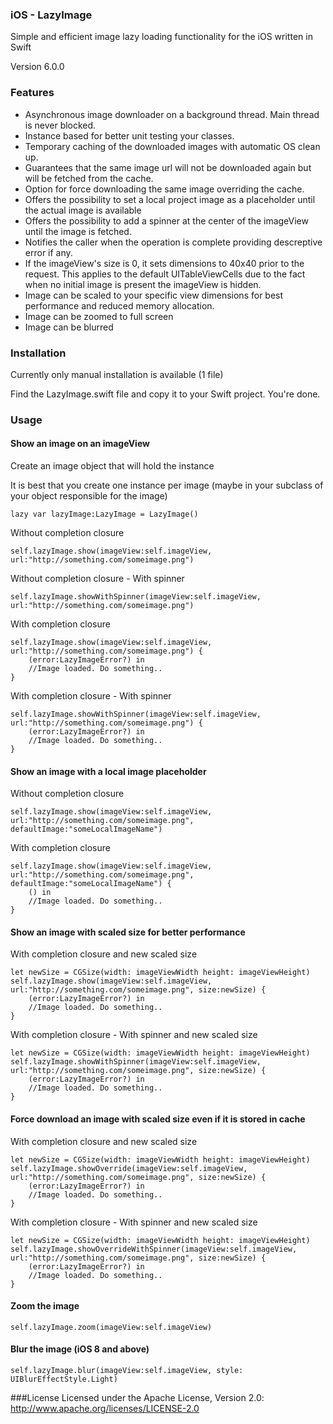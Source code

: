 ### iOS - LazyImage
Simple and efficient image lazy loading functionality for the iOS written in Swift

Version 6.0.0


### Features
* Asynchronous image downloader on a background thread. Main thread is never blocked.
* Instance based for better unit testing your classes.
* Temporary caching of the downloaded images with automatic OS clean up.
* Guarantees that the same image url will not be downloaded again but will be fetched from the cache.
* Option for force downloading the same image overriding the cache.
* Offers the possibility to set a local project image as a placeholder until the actual image is available
* Offers the possibility to add a spinner at the center of the imageView until the image is fetched.
* Notifies the caller when the operation is complete providing descreptive error if any.
* If the imageView's size is 0, it sets dimensions to 40x40 prior to the request. This applies to the default UITableViewCells due to the fact when no initial image is present the imageView is hidden.
* Image can be scaled to your specific view dimensions for best performance and reduced memory allocation.
* Image can be zoomed to full screen
* Image can be blurred



### Installation
Currently only manual installation is available (1 file)

Find the LazyImage.swift file and copy it to your Swift project. You're done.


### Usage

#### Show an image on an imageView

Create an image object that will hold the instance

It is best that you create one instance per image
(maybe in your subclass of your object responsible for the image)
```
lazy var lazyImage:LazyImage = LazyImage()
```

Without completion closure
```
self.lazyImage.show(imageView:self.imageView, url:"http://something.com/someimage.png")
```

Without completion closure - With spinner
```
self.lazyImage.showWithSpinner(imageView:self.imageView, url:"http://something.com/someimage.png")
```

With completion closure
```
self.lazyImage.show(imageView:self.imageView, url:"http://something.com/someimage.png") {
    (error:LazyImageError?) in
    //Image loaded. Do something..
}
```

With completion closure - With spinner
```
self.lazyImage.showWithSpinner(imageView:self.imageView, url:"http://something.com/someimage.png") {
    (error:LazyImageError?) in
    //Image loaded. Do something..
}
```

#### Show an image with a local image placeholder

Without completion closure
```
self.lazyImage.show(imageView:self.imageView, url:"http://something.com/someimage.png", defaultImage:"someLocalImageName")
```

With completion closure
```
self.lazyImage.show(imageView:self.imageView, url:"http://something.com/someimage.png", defaultImage:"someLocalImageName") {
    () in
    //Image loaded. Do something..
}
```

#### Show an image with scaled size for better performance

With completion closure and new scaled size
```
let newSize = CGSize(width: imageViewWidth height: imageViewHeight)
self.lazyImage.show(imageView:self.imageView, url:"http://something.com/someimage.png", size:newSize) {
    (error:LazyImageError?) in
    //Image loaded. Do something..
}
```

With completion closure - With spinner and new scaled size
```
let newSize = CGSize(width: imageViewWidth height: imageViewHeight)
self.lazyImage.showWithSpinner(imageView:self.imageView, url:"http://something.com/someimage.png", size:newSize) {
    (error:LazyImageError?) in
    //Image loaded. Do something..
}
```

#### Force download an image with scaled size even if it is stored in cache

With completion closure and new scaled size
```
let newSize = CGSize(width: imageViewWidth height: imageViewHeight)
self.lazyImage.showOverride(imageView:self.imageView, url:"http://something.com/someimage.png", size:newSize) {
    (error:LazyImageError?) in
    //Image loaded. Do something..
}
```

With completion closure - With spinner and new scaled size
```
let newSize = CGSize(width: imageViewWidth height: imageViewHeight)
self.lazyImage.showOverrideWithSpinner(imageView:self.imageView, url:"http://something.com/someimage.png", size:newSize) {
    (error:LazyImageError?) in
    //Image loaded. Do something..
}
```

#### Zoom the image
```
self.lazyImage.zoom(imageView:self.imageView)
```

#### Blur the image (iOS 8 and above)
```
self.lazyImage.blur(imageView:self.imageView, style: UIBlurEffectStyle.Light)
```
###License
Licensed under the Apache License, Version 2.0: http://www.apache.org/licenses/LICENSE-2.0
